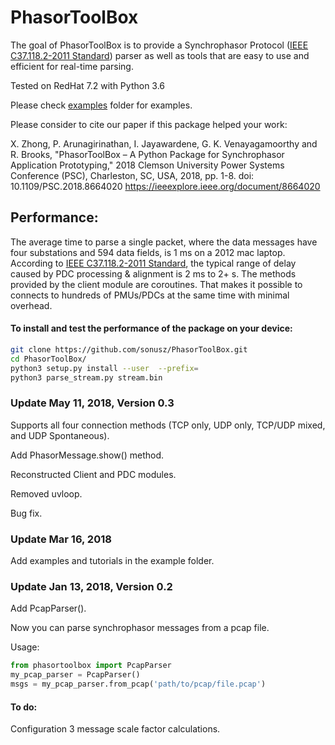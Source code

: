 # PhasorToolBox

The goal of PhasorToolBox is to provide a Synchrophasor Protocol ([IEEE C37.118.2-2011 Standard]) parser as well as tools that are easy to use and efficient for real-time parsing.

Tested on RedHat 7.2 with Python 3.6

Please check [examples] folder for examples.

Please consider to cite our paper if this package helped your work:

X. Zhong, P. Arunagirinathan, I. Jayawardene, G. K. Venayagamoorthy and R. Brooks, "PhasorToolBox – A Python Package for Synchrophasor Application Prototyping," 2018 Clemson University Power Systems Conference (PSC), Charleston, SC, USA, 2018, pp. 1-8.
doi: 10.1109/PSC.2018.8664020
https://ieeexplore.ieee.org/document/8664020

## Performance:

The average time to parse a single packet, where the data messages have four substations and 594 data fields, is 1 ms on a 2012 mac laptop.
According to [IEEE C37.118.2-2011 Standard], the typical range of delay caused by PDC processing & alignment is 2 ms to 2+ s.
The methods provided by the client module are coroutines. That makes it possible to connects to hundreds of PMUs/PDCs at the same time with minimal overhead.


#### To install and test the performance of the package on your device:

```bash
git clone https://github.com/sonusz/PhasorToolBox.git
cd PhasorToolBox/
python3 setup.py install --user  --prefix=
python3 parse_stream.py stream.bin
```


### Update May 11, 2018, Version 0.3
Supports all four connection methods (TCP only, UDP only, TCP/UDP mixed, and  UDP Spontaneous).

Add PhasorMessage.show() method.

Reconstructed Client and PDC modules.

Removed uvloop.

Bug fix.

### Update Mar 16, 2018
Add examples and tutorials in the example folder. 

### Update Jan 13, 2018, Version 0.2
Add PcapParser(). 

Now you can parse synchrophasor messages from a pcap file.

Usage:
```python
from phasortoolbox import PcapParser
my_pcap_parser = PcapParser()
msgs = my_pcap_parser.from_pcap('path/to/pcap/file.pcap')
```


#### To do:
Configuration 3 message scale factor calculations.

[IEEE C37.118.2-2011 Standard]: <http://ieeexplore.ieee.org/document/6111222/>
[Kaitai Struct]: <https://github.com/kaitai-io/kaitai_struct>
[examples]: <https://github.com/sonusz/PhasorToolBox/tree/master/examples>
